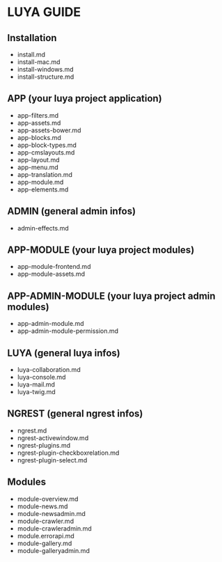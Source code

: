 LUYA GUIDE
==========

Installation
--
- install.md
- install-mac.md
- install-windows.md
- install-structure.md

APP (your luya project application)
--
- app-filters.md
- app-assets.md
- app-assets-bower.md
- app-blocks.md
- app-block-types.md
- app-cmslayouts.md
- app-layout.md
- app-menu.md
- app-translation.md
- app-module.md
- app-elements.md

ADMIN (general admin infos)
--
- admin-effects.md

APP-MODULE (your luya project modules)
--
- app-module-frontend.md
- app-module-assets.md

APP-ADMIN-MODULE (your luya project admin modules)
--
- app-admin-module.md
- app-admin-module-permission.md

LUYA (general luya infos)
--
- luya-collaboration.md
- luya-console.md
- luya-mail.md
- luya-twig.md

NGREST (general ngrest infos)
--
- ngrest.md
- ngrest-activewindow.md
- ngrest-plugins.md
- ngrest-plugin-checkboxrelation.md
- ngrest-plugin-select.md

Modules
--
- module-overview.md
- module-news.md
- module-newsadmin.md
- module-crawler.md
- module-crawleradmin.md
- module.errorapi.md
- module-gallery.md
- module-galleryadmin.md


